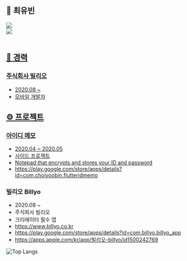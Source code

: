 ## 🫥 최유빈

<a href="https://velog.io/@cyb9701" target="vlog"><img src="https://img.shields.io/badge/Velog-20C997?style=flat-square&logo=Velog&logoColor=white">  
<img src="https://img.shields.io/badge/cyb9701@gmail.com-EA4335?style=flat-square&logo=Gmail&logoColor=white">  
<br/>

## 📝 경력

### 주식회사 빌리오

- 2020.08 ~
- 모바일 개발자
  <br/>  


## ⚙️ 프로젝트

### 아이디 메모

- 2020.04 ~ 2020.05
- 사이드 프로젝트
- Notepad that encrypts and stores your ID and password
- https://play.google.com/store/apps/details?id=com.choiyoobin.flutteridmemo

### 빌리오 Billyo

- 2020.08 ~
- 주식회사 빌리오
- 크리에이터 필수 앱
- https://www.billyo.co.kr
- https://play.google.com/store/apps/details?id=com.billyo.billyo_app
- https://apps.apple.com/kr/app/빌리오-billyo/id1500242769
  <br/>

![Top Langs](https://github-readme-stats.vercel.app/api/top-langs/?username=cyb9701&layout=compact)
